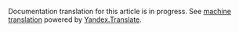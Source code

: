 Documentation translation for this article is in progress.
See
[machine translation](https://z5h64q92x9.net/proxy_u/ru-en.en/http/hhru.github.io/api/rendered-docs/docs/address.md.html) powered by
[Yandex.Translate](https://translate.yandex.com/translate).
